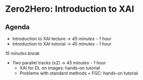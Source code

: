 # Zero2Hero: Introduction to XAI

## Agenda

* Introduction to XAI lecture → _45 minutes - 1 hour_
* Introduction to XAI tutorial → _45 minutes - 1 hour_

_15 minutes break_

* Two parallel tracks (x2) → _45 minutes - 1 hour_
    - XAI for DL on images: hands-on tutorial
    - Problems with standard methods + FGC: hands-on tutorial
